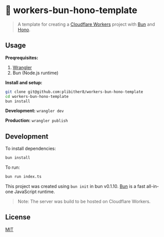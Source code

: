 # 🍔 workers-bun-hono-template

> A template for creating a [Cloudflare Workers](https://workers.cloudflare.com/) project with [Bun](https://bun.sh/) and [Hono](https://honojs.dev).

## Usage

**Preqrequisites:**

1. [Wrangler](https://developers.cloudflare.com/workers/wrangler/get-started/#install)
2. Bun (Node.js runtime)

**Install and setup:**

```bash
git clone git@github.com:plibither8/workers-bun-hono-template
cd workers-bun-hono-template
bun install
```

**Development:** `wrangler dev`

**Production:** `wrangler publish`

## Development

To install dependencies:

```bash
bun install
```

To run:

```bash
bun run index.ts
```

This project was created using `bun init` in bun v0.1.10. [Bun](https://bun.sh) is a fast all-in-one JavaScript runtime.

> Note: The server was build to be hosted on Cloudflare Workers.

## License

[MIT](LICENSE)
